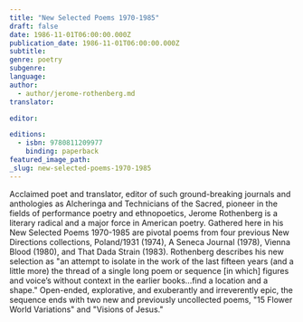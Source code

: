 ```yaml
---
title: "New Selected Poems 1970-1985"
draft: false
date: 1986-11-01T06:00:00.000Z
publication_date: 1986-11-01T06:00:00.000Z
subtitle:
genre: poetry
subgenre:
language:
author:
  - author/jerome-rothenberg.md
translator:

editor:

editions:
  - isbn: 9780811209977
    binding: paperback
featured_image_path:
_slug: new-selected-poems-1970-1985
---
```


Acclaimed poet and translator, editor of such ground-breaking journals and anthologies as Alcheringa and Technicians of the Sacred, pioneer in the fields of performance poetry and ethnopoetics, Jerome Rothenberg is a literary radical and a major force in American poetry. Gathered here in his New Selected Poems 1970-1985 are pivotal poems from four previous New Directions collections, Poland/1931 (1974), A Seneca Journal (1978), Vienna Blood (1980), and That Dada Strain (1983). Rothenberg describes his new selection as "an attempt to isolate in the work of the last fifteen years (and a little more) the thread of a single long poem or sequence [in which] figures and voice’s without context in the earlier books…find a location and a shape." Open-ended, explorative, and exuberantly and irreverently epic, the sequence ends with two new and previously uncollected poems, "15 Flower World Variations" and "Visions of Jesus."


